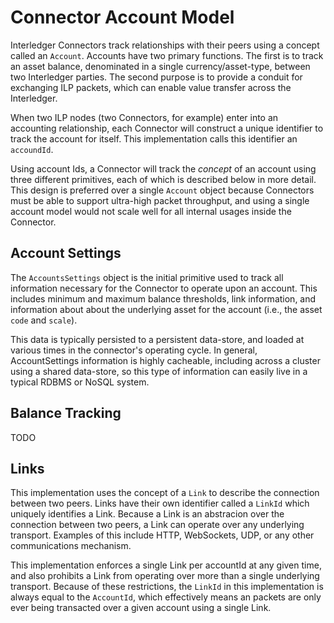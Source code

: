 # Connector Account Model
Interledger Connectors track relationships with their peers using a concept called an `Account`. Accounts have two 
primary functions. The first is to track an asset balance, denominated in a single currency/asset-type, between two 
Interledger parties. The second purpose is to provide a conduit for exchanging ILP packets, which can enable value transfer across the Interledger.
                                                                                    
When two ILP nodes (two Connectors, for example) enter into an accounting relationship, each Connector will construct 
a unique identifier to track the account for itself. This implementation calls this identifier an `accoundId`.

Using account Ids, a Connector will track the _concept_ of an account using three different primitives, each of which 
is described below in more detail. This design is preferred over a single `Account` object because Connectors must be
able to support ultra-high packet throughput, and using a single account model would not scale well for all internal
usages inside the Connector. 
 

## Account Settings
The `AccountsSettings` object is the initial primitive used to track all information necessary for the Connector to 
operate upon an account. This includes minimum and maximum balance thresholds, link information, and information about 
about the underlying asset for the account (i.e., the asset `code` and `scale`). 

This data is typically persisted to a persistent data-store, and loaded at various times in the connector's operating 
cycle. In general, AccountSettings information is highly cacheable, including across a cluster using a shared 
data-store, so this type of information can easily live in a typical RDBMS or NoSQL system.

## Balance Tracking
TODO

## Links
This implementation uses the concept of a `Link` to describe the connection between two peers. Links have their own 
identifier called a `LinkId` which uniquely identifies a Link. Because a Link is an abstracion over the connection 
between two peers, a Link can operate over any underlying transport. Examples of this include HTTP, WebSockets, UDP, 
or any other communications mechanism. 

This implementation enforces a single Link per accountId at any given time, and also prohibits a Link from operating 
over more than a single underlying transport. Because of these restrictions, the `LinkId` in this implementation is 
always equal to the `AccountId`, which effectively means an packets are only ever being transacted over a given 
account using a single Link.